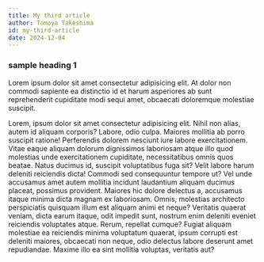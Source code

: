 ```yaml
---
title: My third article
author: Tomoya Takeshima
id: my-third-article
date: 2024-12-04
---
```


### sample heading 1

Lorem ipsum dolor sit amet consectetur adipisicing elit. At dolor non commodi sapiente ea distinctio id et harum asperiores ab sunt reprehenderit cupiditate modi sequi amet, obcaecati doloremque molestiae suscipit.

Lorem, ipsum dolor sit amet consectetur adipisicing elit. Nihil non alias, autem id aliquam corporis? Labore, odio culpa. Maiores mollitia ab porro suscipit ratione! Perferendis dolorem nesciunt iure labore exercitationem.
Vitae eaque aliquam dolorum dignissimos laboriosam atque illo quod molestias unde exercitationem cupiditate, necessitatibus omnis quos beatae. Natus ducimus id, suscipit voluptatibus fuga sit? Velit labore harum deleniti reiciendis dicta!
Commodi sed consequuntur tempore ut? Vel unde accusamus amet autem mollitia incidunt laudantium aliquam ducimus placeat, possimus provident. Maiores hic dolore delectus a, accusamus itaque minima dicta magnam ex laboriosam.
Omnis, molestias architecto perspiciatis quisquam illum est aliquam animi et neque? Veritatis quaerat veniam, dicta earum itaque, odit impedit sunt, nostrum enim deleniti eveniet reiciendis voluptates atque. Rerum, repellat cumque?
Fugiat aliquam molestiae ea reiciendis minima voluptatum quaerat, ipsum corrupti est deleniti maiores, obcaecati non neque, odio delectus labore deserunt amet repudiandae. Maxime illo ea sint mollitia voluptas, veritatis aut?